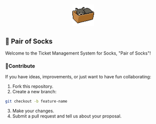<h1 align="center"><img src="./images/icon/icon.png" alt="Icono" width="70" height="auto" /></h1>

## 🧦 Pair of Socks
Welcome to the Ticket Management System for Socks, "Pair of Socks"!

### 🤝Contribute
If you have ideas, improvements, or just want to have fun collaborating:

1. Fork this repository.
2. Create a new branch:

```bash
git checkout -b feature-name
```
3. Make your changes.
4. Submit a pull request and tell us about your proposal.
